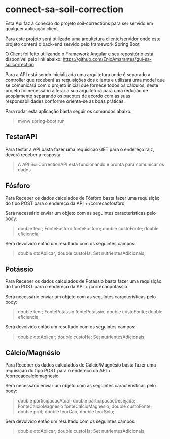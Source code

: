 # connect-sa-soil-correction

Esta Api faz a conexão do projeto soil-corrections para ser servido em qualquer aplicação client.

Para este projeto será utilizado uma arquitetura cliente/servidor onde este projeto conterá o back-end servido pelo framework Spring Boot

O Client foi feito utilizando o Framework Angular e seu repositório está disponível pelo link abaixo:
https://github.com/EnioAmarantes/gui-sa-soilcorrection

Para a API está sendo inicializada uma arquitetura onde é separado a controller que receberá as requisições dos clients e utilizará uma model que se comunicará com o projeto inicial que fornece todos os cálculos, neste projeto foi necessário alterar a sua arquitetura para uma redução de acoplamento separando os pacotes de acordo com as suas responsabilidades conforme orienta-se as boas práticas. 

Para rodar esta aplicação basta seguir os comandos abaixo:

>mvnw spring-boot:run


## TestarAPI
Para testar a API basta fazer uma requisição GET para o endereço raiz, deverá receber a resposta:

>A API SoilCorrectionAPI está funcionando e pronta para comunicar os dados.


## Fósforo
Para Receber os dados calculados de Fósforo basta fazer uma requisição do tipo POST para o endereço da API + /correcaofosforo

Será necessário enviar um objeto com as seguintes caracteristicas pelo body:
>   double teor;
>    FonteFosforo fonteFosforo;
>	double custoFonte;
>	double eficiencia;

Será devolvido então um resultado com os seguintes campos:

>	double qtdAplicar;
>	double custoHa;
>	Set<NutrienteAdicional> nutrientesAdicionais;


## Potássio
Para Receber os dados calculados de Potássio basta fazer uma requisição do tipo POST para o endereço da API + /correcaopotassio

Será necessário enviar um objeto com as seguintes caracteristicas pelo body:
>   double teor;
>   FontePotassio fontePotassio;
>	double custoFonte;
>	double eficiencia;

Será devolvido então um resultado com os seguintes campos:

>	double qtdAplicar;
>	double custoHa;
>	Set<NutrienteAdicional> nutrientesAdicionais;


## Cálcio/Magnésio
Para Receber os dados calculados de Cálcio/Magnésio basta fazer uma requisição do tipo POST para o endereço da API + /correcaocalciomagnesio

Será necessário enviar um objeto com as seguintes caracteristicas pelo body:
>   double participacaoAtual;
>	double participacaoDesejada;
>   FonteCalcioMagnesio fonteCalcioMagnesio;
>   double custoFonte;
>   double prnt;
>   double teorCao;
>   double teorSolo;

Será devolvido então um resultado com os seguintes campos:

>	double qtdAplicar;
>	double custoHa;
>	Set<NutrienteAdicional> nutrientesAdicionais;